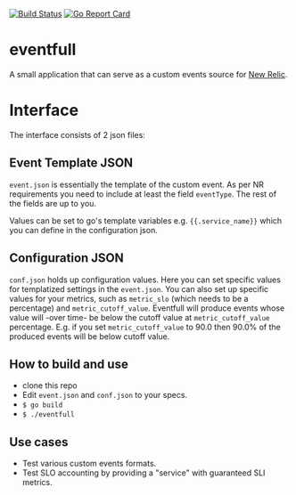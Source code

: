 [![Build Status](https://travis-ci.org/zerogvt/eventfull.svg?branch=master)](https://travis-ci.org/github/zerogvt/eventfull) [![Go Report Card](https://goreportcard.com/badge/github.com/zerogvt/eventfull)](https://goreportcard.com/report/github.com/zerogvt/eventfull)

# eventfull

A small application that can serve as a custom events source for [New Relic](https://docs.newrelic.com/docs/insights/insights-data-sources/custom-data/introduction-event-api).

# Interface

The interface consists of 2 json files:

## Event Template JSON
`event.json` is essentially the template of the custom event. As per NR requirements you need to include at least the field `eventType`. The rest of the fields are up to you.

Values can be set to go's template variables e.g. `{{.service_name}}` which you can define in the configuration json.

## Configuration JSON

`conf.json` holds up configuration values.
Here you can set specific values for templatized settings in the `event.json`. You can also set up specific values for your metrics, such as `metric_slo` (which needs to be a percentage) and `metric_cutoff_value`. Eventfull will produce events whose value will -over time- be below the cutoff value at `metric_cutoff_value` percentage. E.g. if you set `metric_cutoff_value` to 90.0 then 90.0% of the produced events will be below cutoff value.

## How to build and use
- clone this repo
- Edit `event.json` and `conf.json` to your specs.
- `$ go build`
- `$ ./eventfull`
  
## Use cases
- Test various custom events formats.
- Test SLO accounting by providing a "service" with guaranteed SLI metrics.
